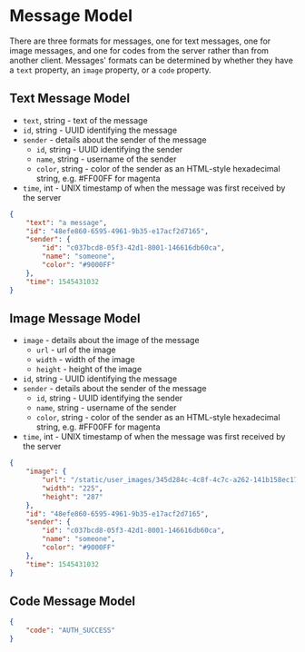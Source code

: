 # Message Model

There are three formats for messages, one for text messages, one for image messages, and one for codes from the server rather than from another client. Messages' formats can be determined by whether they have a `text` property, an `image` property, or a `code` property.

## Text Message Model

* `text`, string - text of the message
* `id`, string - UUID identifying the message
* `sender` - details about the sender of the message
  * `id`, string - UUID identifying the sender
  * `name`, string - username of the sender
  * `color`, string - color of the sender as an HTML-style hexadecimal string, e.g. #FF00FF for magenta
* `time`, int - UNIX timestamp of when the message was first received by the server

```json
{
    "text": "a message",
    "id": "48efe860-6595-4961-9b35-e17acf2d7165",
    "sender": {
        "id": "c037bcd8-05f3-42d1-8001-146616db60ca",
        "name": "someone",
        "color": "#9000FF"
    },
    "time": 1545431032
}
```

## Image Message Model

* `image` - details about the image of the message
  * `url` - url of the image
  * `width` - width of the image
  * `height` - height of the image
* `id`, string - UUID identifying the message
* `sender` - details about the sender of the message
  * `id`, string - UUID identifying the sender
  * `name`, string - username of the sender
  * `color`, string - color of the sender as an HTML-style hexadecimal string, e.g. #FF00FF for magenta
* `time`, int - UNIX timestamp of when the message was first received by the server

```json
{
    "image": {
        "url": "/static/user_images/345d284c-4c8f-4c7c-a262-141b158ec177.png",
        "width": "225",
        "height": "287"
    },
    "id": "48efe860-6595-4961-9b35-e17acf2d7165",
    "sender": {
        "id": "c037bcd8-05f3-42d1-8001-146616db60ca",
        "name": "someone",
        "color": "#9000FF"
    },
    "time": 1545431032
}
```

## Code Message Model

```json
{
    "code": "AUTH_SUCCESS"
}
```
